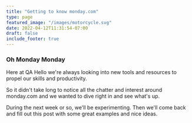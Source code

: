```yaml
---
title: "Getting to know monday.com"
type: page
featured_image: "/images/motorcycle.svg"
date: 2022-04-12T11:31:54-07:00
draft: false
include_footer: true
---
```


### Oh Monday Monday

Here at QA Hello we're always looking into new tools and resources to propel our skills and productivity.

So it didn't take long to notice all the chatter and interest around monday.com and we wanted to dive right in and see what's up.

During the next week or so, we'll be experimenting. Then we'll come back and fill out this post with some great examples and nice ideas.

